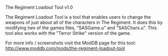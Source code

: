 The Regiment Loadout Tool v1.0

The Regiment Loadout Tool is a tool that enables users to change the weapons of just about all of the characters in The Regiment.  It does this by modifying two of the games files, "SASGame.u" and "SASChars.u".  This tool also works with the "Terror Strike" version of the game.

For more info / screenshots visit the ModDB page for this tool: http://www.moddb.com/mods/the-regiment-loadout-tool
